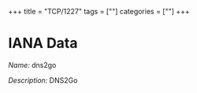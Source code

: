 +++
title = "TCP/1227"
tags = [""]
categories = [""]
+++

# IANA Data

_Name:_ dns2go

_Description:_ DNS2Go

